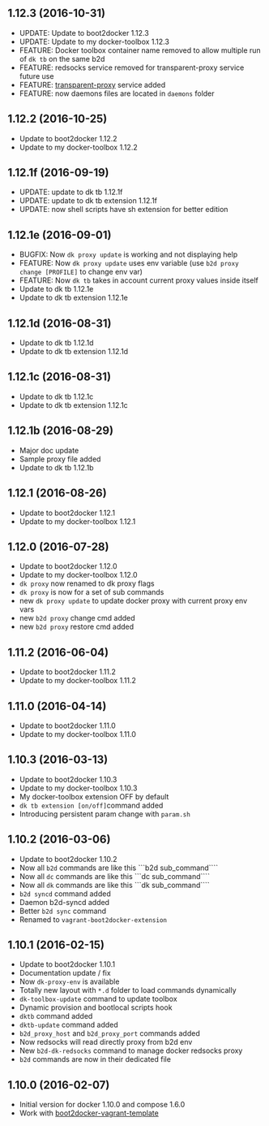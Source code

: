 
## 1.12.3 (2016-10-31)
- UPDATE: Update to boot2docker 1.12.3
- UPDATE: Update to my docker-toolbox 1.12.3
- FEATURE: Docker toolbox container name removed to allow multiple run of ```dk tb``` on the same b2d
- FEATURE: redsocks service removed for transparent-proxy service future use
- FEATURE: [transparent-proxy](https://github.com/AlbanMontaigu/docker-transparent-proxy) service added
- FEATURE: now daemons files are located in ```daemons``` folder

## 1.12.2 (2016-10-25)
- Update to boot2docker 1.12.2
- Update to my docker-toolbox 1.12.2

## 1.12.1f (2016-09-19)
- UPDATE: update to dk tb 1.12.1f
- UPDATE: update to dk tb extension 1.12.1f
- UPDATE: now shell scripts have sh extension for better edition

## 1.12.1e (2016-09-01)
- BUGFIX: Now ```dk proxy update``` is working and not displaying help
- FEATURE: Now ```dk proxy update``` uses env variable (use ```b2d proxy change [PROFILE]``` to change env var)
- FEATURE: Now ```dk tb``` takes in account current proxy values inside itself
- Update to dk tb 1.12.1e
- Update to dk tb extension 1.12.1e

## 1.12.1d (2016-08-31)
- Update to dk tb 1.12.1d
- Update to dk tb extension 1.12.1d

## 1.12.1c (2016-08-31)
- Update to dk tb 1.12.1c
- Update to dk tb extension 1.12.1c

## 1.12.1b (2016-08-29)
- Major doc update
- Sample proxy file added
- Update to dk tb 1.12.1b

## 1.12.1 (2016-08-26)
- Update to boot2docker 1.12.1
- Update to my docker-toolbox 1.12.1

## 1.12.0 (2016-07-28)
- Update to boot2docker 1.12.0
- Update to my docker-toolbox 1.12.0
- ```dk proxy``` now renamed to dk proxy flags
- ```dk proxy``` is now for a set of sub commands 
- new ```dk proxy update``` to update docker proxy with current proxy env vars
- new ```b2d proxy``` change cmd added
- new ```b2d proxy``` restore cmd added

## 1.11.2 (2016-06-04)
- Update to boot2docker 1.11.2
- Update to my docker-toolbox 1.11.2

## 1.11.0 (2016-04-14)
- Update to boot2docker 1.11.0
- Update to my docker-toolbox 1.11.0

## 1.10.3 (2016-03-13)
- Update to boot2docker 1.10.3
- Update to my docker-toolbox 1.10.3
- My docker-toolbox extension OFF by default
- ```dk tb extension [on/off]```command added
- Introducing persistent param change with ```param.sh```

## 1.10.2 (2016-03-06)
- Update to boot2docker 1.10.2
- Now all ```b2d``` commands are like this ```b2d sub_command````
- Now all ```dc``` commands are like this ```dc sub_command````
- Now all ```dk``` commands are like this ```dk sub_command````
- ```b2d syncd``` command added
- Daemon b2d-syncd added
- Better ```b2d sync``` command
- Renamed to ```vagrant-boot2docker-extension```

## 1.10.1 (2016-02-15)
- Update to boot2docker 1.10.1
- Documentation update / fix
- Now ```dk-proxy-env``` is available
- Totally new layout with ```*.d``` folder to load commands dynamically
- ```dk-toolbox-update``` command to update toolbox
- Dynamic provision and bootlocal scripts hook
- ```dktb``` command added
- ```dktb-update``` command added
- ```b2d_proxy_host``` and ```b2d_proxy_port``` commands added
- Now redsocks will read directly proxy from b2d env
- New ```b2d-dk-redsocks``` command to manage docker redsocks proxy
- ```b2d``` commands are now in their dedicated file

## 1.10.0 (2016-02-07)
- Initial version for docker 1.10.0 and compose 1.6.0
- Work with [boot2docker-vagrant-template](https://github.com/AlbanMontaigu/boot2docker-vagrant-template)
